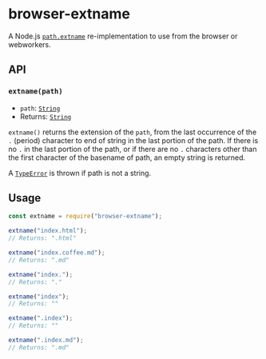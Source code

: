 # browser-extname
A Node.js [`path.extname`](https://nodejs.org/dist/latest/docs/api/path.html#path_path_extname_path) re-implementation to use from the browser or webworkers.

## API
### `extname(path)`

* `path`: [`String`](https://developer.mozilla.org/en-US/docs/Web/JavaScript/Reference/Global_Objects/String)
* Returns: [`String`](https://developer.mozilla.org/en-US/docs/Web/JavaScript/Reference/Global_Objects/String)

`extname()` returns the extension of the `path`, from the last occurrence of the `.` (period) character to end of string in the last portion of the path.
If there is no `.` in the last portion of the path, or if there are no `.` characters other than the first character of the basename of path, an empty string is returned.

A [`TypeError`](https://developer.mozilla.org/en-US/docs/Web/JavaScript/Reference/Global_Objects/TypeError) is thrown if path is not a string.

## Usage

``` javascript
const extname = require("browser-extname");

extname("index.html");
// Returns: ".html"

extname("index.coffee.md");
// Returns: ".md"

extname("index.");
// Returns: "."

extname("index");
// Returns: ""

extname(".index");
// Returns: ""

extname(".index.md");
// Returns: ".md"
```
